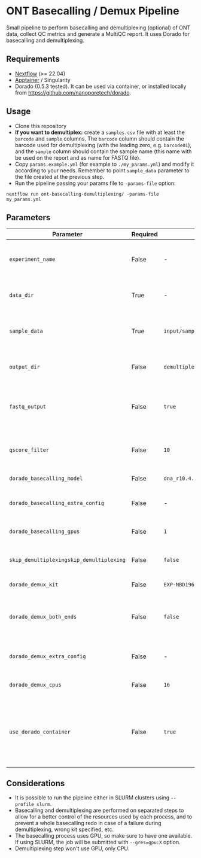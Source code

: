 # ONT Basecalling / Demux Pipeline

Small pipeline to perform basecalling and demultiplexing (optional) of ONT data, collect QC metrics and generate a MultiQC report.
It uses Dorado for basecalling and demultiplexing.

## Requirements

- [Nextflow](https://www.nextflow.io/) (>= 22.04)
- [Apptainer](https://apptainer.org/) / Singularity
- Dorado (0.5.3 tested). It can be used via container, or installed locally from https://github.com/nanoporetech/dorado.

## Usage

- Clone this repository
- **If you want to demultiplex:** create a `samples.csv` file with at least the `barcode` and `sample` columns. The `barcode` column should contain the barcode used for demultiplexing (with the leading zero, e.g. `barcode01`), and the `sample` column should contain the sample name (this name with be used on the report and as name for FASTQ file).
- Copy `params.example.yml` (for example to `./my_params.yml`) and modify it according to your needs. Remember to point `sample_data` parameter to the file created at the previous step.
- Run the pipeline passing your params file to `-params-file` option:

```
nextflow run ont-basecalling-demultiplexing/ -params-file my_params.yml
```

## Parameters

| Parameter                                | Required | Default                              | Description                                                                                                             |
| ---------------------------------------- | -------- | ------------------------------------ | ----------------------------------------------------------------------------------------------------------------------- |
| `experiment_name`                        | False    | -                                    | Name of the experiment, used for final reports (title and filename).                                                    |
| `data_dir`                               | True     | -                                    | Path to the folder containing the POD5 files.                                                                           |
| `sample_data`                            | True     | `input/samples.csv`                  | Path to the CSV file containing the sample data (required if demultiplexing).                                           |
| `output_dir`                             | False    | `demultiplex_results`                | Path to the folder where the results will be saved.                                                                     |
| `fastq_output`                           | False    | `true`                               | If `true`, the pipeline will generate FASTQ files (if not, it would be UBAM files).                                     |
| `qscore_filter`                          | False    | `10`                                 | Minimum QScore for the "pass" data, used for demultiplexing.                                                            |
| `dorado_basecalling_model`               | False    | `dna_r10.4.1_e8.2_400bps_sup@v4.3.0` | Model used for basecalling.                                                                                             |
| `dorado_basecalling_extra_config`        | False    | -                                    | Extra configuration for Dorado basecalling.                                                                             |
| `dorado_basecalling_gpus`                | False    | `1`                                  | Number of GPUs to use for basecalling.                                                                                  |
| `skip_demultiplexingskip_demultiplexing` | False    | `false`                              | If `true`, the pipeline will not perform demultiplexing                                                                 |
| `dorado_demux_kit`                       | False    | `EXP-NBD196`                         | Kit used for demultiplexing.                                                                                            |
| `dorado_demux_both_ends`                 | False    | `false`                              | If `true`, the pipeline will demultiplex using barcodes from both sides (5' and 3').                                    |
| `dorado_demux_extra_config`              | False    | -                                    | Extra configuration for Dorado demultiplexing.                                                                          |
| `dorado_demux_cpus`                      | False    | `16`                                 | Number of CPUs to use for demultiplexing.                                                                               |
| `use_dorado_container`                   | False    | `true`                               | If `true`, the pipeline will use Dorado via container (~3.5GB download). If `false`, it will expect to find it locally. |

## Considerations

- It is possible to run the pipeline either in SLURM clusters using `--profile slurm`.
- Basecalling and demultiplexing are performed on separated steps to allow for a better control of the resources used by each process, and to prevent a whole basecalling redo in case of a failure during demultiplexing, wrong kit specified, etc.
- The basecalling process uses GPU, so make sure to have one available. If using SLURM, the job will be submitted with `--gres=gpu:X` option.
- Demultiplexing step won't use GPU, only CPU.
